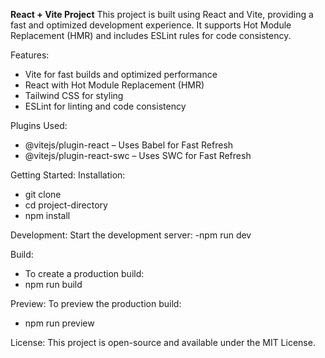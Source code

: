 **React + Vite Project**
This project is built using React and Vite, providing a fast and optimized development experience. It supports Hot Module Replacement (HMR) and includes ESLint rules for code consistency.

Features:

- Vite for fast builds and optimized performance
- React with Hot Module Replacement (HMR)
- Tailwind CSS for styling
- ESLint for linting and code consistency

Plugins Used:

- @vitejs/plugin-react – Uses Babel for Fast Refresh
- @vitejs/plugin-react-swc – Uses SWC for Fast Refresh

Getting Started:
Installation:

- git clone <repository-url>
- cd project-directory
- npm install

Development:
Start the development server:
-npm run dev

Build:

- To create a production build:
- npm run build

Preview:
To preview the production build:

- npm run preview

License:
This project is open-source and available under the MIT License.
